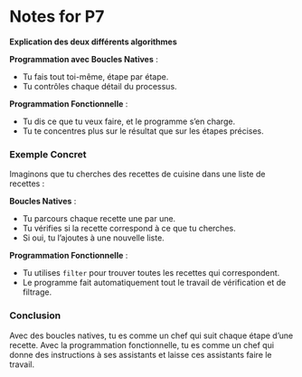 # Notes for P7

**Explication des deux différents algorithmes**

**Programmation avec Boucles Natives** :

- Tu fais tout toi-même, étape par étape.
- Tu contrôles chaque détail du processus.

**Programmation Fonctionnelle** :

- Tu dis ce que tu veux faire, et le programme s’en charge.
- Tu te concentres plus sur le résultat que sur les étapes précises.

### Exemple Concret

Imaginons que tu cherches des recettes de cuisine dans une liste de recettes :

**Boucles Natives** :

- Tu parcours chaque recette une par une.
- Tu vérifies si la recette correspond à ce que tu cherches.
- Si oui, tu l’ajoutes à une nouvelle liste.

**Programmation Fonctionnelle** :

- Tu utilises `filter` pour trouver toutes les recettes qui correspondent.
- Le programme fait automatiquement tout le travail de vérification et de filtrage.

### Conclusion

Avec des boucles natives, tu es comme un chef qui suit chaque étape d’une recette. Avec la programmation fonctionnelle, tu es comme un chef qui donne des instructions à ses assistants et laisse ces assistants faire le travail.